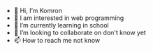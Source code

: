- 👋 Hi, I’m Komron
- 👀 I am interested in web programming
- 🌱 I’m currently learning in school
- 💞️ I’m looking to collaborate on don't know yet
- 📫 How to reach me not know
<!---
Komr0n/Komr0n is a ✨ special ✨ repository because its `README.md` (this file) appears on your GitHub profile.
You can click the Preview link to take a look at your changes.
--->
